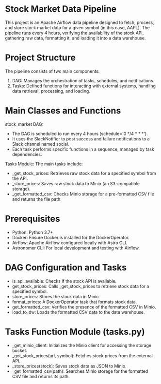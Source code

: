 Stock Market Data Pipeline
========

This project is an Apache Airflow data pipeline designed to fetch, process, and store stock market data for a given symbol (in this case, AAPL). The pipeline runs every 4 hours, verifying the availability of the stock API, gathering raw data, formatting it, and loading it into a data warehouse.

Project Structure
================

The pipeline consists of two main components:

1. DAG: Manages the orchestration of tasks, schedules, and notifications.
2. Tasks: Defined functions for interacting with external systems, handling data retrieval, processing, and loading.

Main Classes and Functions
===========================

stock_market DAG:

- The DAG is scheduled to run every 4 hours (schedule='0 */4 * * *').
- It uses the SlackNotifier to post success and failure notifications to a Slack channel named social.
- Each task performs specific functions in a sequence, managed by task dependencies.

Tasks Module: The main tasks include:

- _get_stock_prices: Retrieves raw stock data for a specified symbol from the API.
- _store_prices: Saves raw stock data to Minio (an S3-compatible storage).
- _get_formatted_csv: Checks Minio storage for a pre-formatted CSV file and returns the file path.

Prerequisites
=================================

- Python: Python 3.7+
- Docker: Ensure Docker is installed for the DockerOperator.
- Airflow: Apache Airflow configured locally with Astro CLI.
- Astronomer CLI: For local development and testing with Airflow.

DAG Configuration and Tasks
=======

- is_api_available: Checks if the stock API is available.
- get_stock_prices: Calls _get_stock_prices to retrieve stock data for a specified symbol.
- store_prices: Stores the stock data in Minio.
- format_prices: A DockerOperator task that formats stock data.
- get_formatted_csv: Verifies the presence of the formatted CSV in Minio.
- load_to_dw: Loads the formatted CSV data to the data warehouse.

Tasks Function Module (tasks.py)
=======

- _get_minio_client: Initializes the Minio client for accessing the storage bucket.
- _get_stock_prices(url, symbol): Fetches stock prices from the external API.
- _store_prices(stock): Saves stock data as JSON to Minio.
- _get_formatted_csv(path): Searches Minio storage for the formatted CSV file and returns its path.

